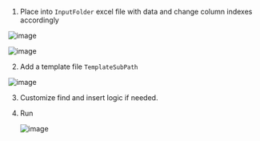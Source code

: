 1. Place into `InputFolder` excel file with data and change column indexes accordingly

![image](https://github.com/user-attachments/assets/320c750b-6b55-4255-b026-0f7e943535bc)


![image](https://github.com/user-attachments/assets/21ff51f4-b4a6-4bb0-a4c2-4ea7d6fb9b4a)

2. Add a template file `TemplateSubPath`


![image](https://github.com/user-attachments/assets/4e760c12-a154-462a-af3c-2a9059f2adcc)

3. Customize find and insert logic if needed.
4. Run

   ![image](https://github.com/user-attachments/assets/148f0ad5-640f-4ec5-a4f1-db33be4c8799)
